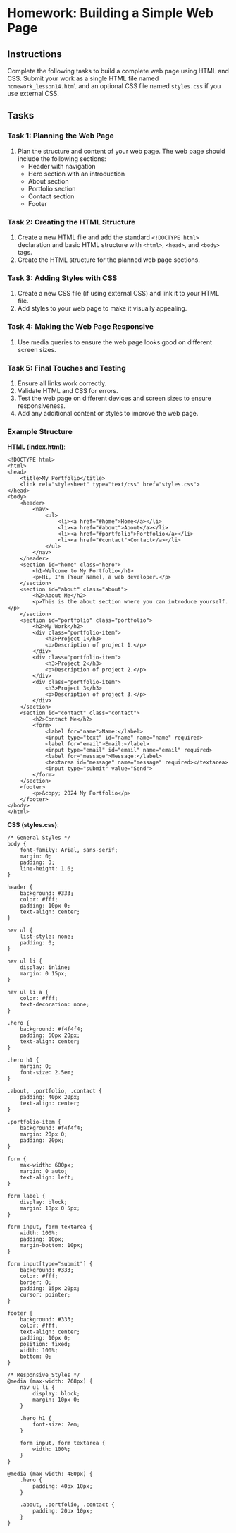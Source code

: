 
# Homework: Building a Simple Web Page

## Instructions

Complete the following tasks to build a complete web page using HTML and CSS. Submit your work as a single HTML file named `homework_lesson14.html` and an optional CSS file named `styles.css` if you use external CSS.

## Tasks

### Task 1: Planning the Web Page

1. Plan the structure and content of your web page. The web page should include the following sections:
    - Header with navigation
    - Hero section with an introduction
    - About section
    - Portfolio section
    - Contact section
    - Footer

### Task 2: Creating the HTML Structure

1. Create a new HTML file and add the standard `<!DOCTYPE html>` declaration and basic HTML structure with `<html>`, `<head>`, and `<body>` tags.
2. Create the HTML structure for the planned web page sections.

### Task 3: Adding Styles with CSS

1. Create a new CSS file (if using external CSS) and link it to your HTML file.
2. Add styles to your web page to make it visually appealing.

### Task 4: Making the Web Page Responsive

1. Use media queries to ensure the web page looks good on different screen sizes.

### Task 5: Final Touches and Testing

1. Ensure all links work correctly.
2. Validate HTML and CSS for errors.
3. Test the web page on different devices and screen sizes to ensure responsiveness.
4. Add any additional content or styles to improve the web page.

### Example Structure

**HTML (index.html)**:

```
<!DOCTYPE html>
<html>
<head>
    <title>My Portfolio</title>
    <link rel="stylesheet" type="text/css" href="styles.css">
</head>
<body>
    <header>
        <nav>
            <ul>
                <li><a href="#home">Home</a></li>
                <li><a href="#about">About</a></li>
                <li><a href="#portfolio">Portfolio</a></li>
                <li><a href="#contact">Contact</a></li>
            </ul>
        </nav>
    </header>
    <section id="home" class="hero">
        <h1>Welcome to My Portfolio</h1>
        <p>Hi, I'm [Your Name], a web developer.</p>
    </section>
    <section id="about" class="about">
        <h2>About Me</h2>
        <p>This is the about section where you can introduce yourself.</p>
    </section>
    <section id="portfolio" class="portfolio">
        <h2>My Work</h2>
        <div class="portfolio-item">
            <h3>Project 1</h3>
            <p>Description of project 1.</p>
        </div>
        <div class="portfolio-item">
            <h3>Project 2</h3>
            <p>Description of project 2.</p>
        </div>
        <div class="portfolio-item">
            <h3>Project 3</h3>
            <p>Description of project 3.</p>
        </div>
    </section>
    <section id="contact" class="contact">
        <h2>Contact Me</h2>
        <form>
            <label for="name">Name:</label>
            <input type="text" id="name" name="name" required>
            <label for="email">Email:</label>
            <input type="email" id="email" name="email" required>
            <label for="message">Message:</label>
            <textarea id="message" name="message" required></textarea>
            <input type="submit" value="Send">
        </form>
    </section>
    <footer>
        <p>&copy; 2024 My Portfolio</p>
    </footer>
</body>
</html>
```

**CSS (styles.css)**:

```
/* General Styles */
body {
    font-family: Arial, sans-serif;
    margin: 0;
    padding: 0;
    line-height: 1.6;
}

header {
    background: #333;
    color: #fff;
    padding: 10px 0;
    text-align: center;
}

nav ul {
    list-style: none;
    padding: 0;
}

nav ul li {
    display: inline;
    margin: 0 15px;
}

nav ul li a {
    color: #fff;
    text-decoration: none;
}

.hero {
    background: #f4f4f4;
    padding: 60px 20px;
    text-align: center;
}

.hero h1 {
    margin: 0;
    font-size: 2.5em;
}

.about, .portfolio, .contact {
    padding: 40px 20px;
    text-align: center;
}

.portfolio-item {
    background: #f4f4f4;
    margin: 20px 0;
    padding: 20px;
}

form {
    max-width: 600px;
    margin: 0 auto;
    text-align: left;
}

form label {
    display: block;
    margin: 10px 0 5px;
}

form input, form textarea {
    width: 100%;
    padding: 10px;
    margin-bottom: 10px;
}

form input[type="submit"] {
    background: #333;
    color: #fff;
    border: 0;
    padding: 15px 20px;
    cursor: pointer;
}

footer {
    background: #333;
    color: #fff;
    text-align: center;
    padding: 10px 0;
    position: fixed;
    width: 100%;
    bottom: 0;
}

/* Responsive Styles */
@media (max-width: 768px) {
    nav ul li {
        display: block;
        margin: 10px 0;
    }

    .hero h1 {
        font-size: 2em;
    }

    form input, form textarea {
        width: 100%;
    }
}

@media (max-width: 480px) {
    .hero {
        padding: 40px 10px;
    }

    .about, .portfolio, .contact {
        padding: 20px 10px;
    }
}
```
